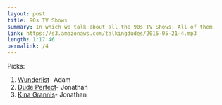 ```yaml
---
layout: post
title: 90s TV Shows
summary: In which we talk about all the 90s TV Shows. All of them.
link: https://s3.amazonaws.com/talkingdudes/2015-05-21-4.mp3
length: 1:17:46
permalink: /4
---
```


Picks:

1. [Wunderlist](https://www.wunderlist.com/)- Adam
1. [Dude Perfect](https://www.youtube.com/user/corycotton)- Jonathan
1. [Kina Grannis](https://www.youtube.com/user/kinagrannis)- Jonathan
